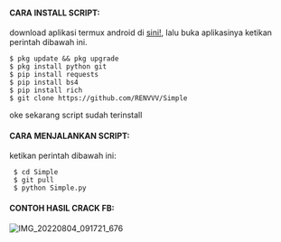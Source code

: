 #### CARA INSTALL SCRIPT:
 download aplikasi termux android di [sini!](https://f-droid.org/repo/com.termux_118.apk), lalu buka aplikasinya ketikan perintah dibawah ini.
 ```
 $ pkg update && pkg upgrade
 $ pkg install python git
 $ pip install requests
 $ pip install bs4
 $ pip install rich
 $ git clone https://github.com/RENVVV/Simple
 ```
 oke sekarang script sudah terinstall
#### CARA MENJALANKAN SCRIPT:
 ketikan perintah dibawah ini:
 ```
  $ cd Simple
  $ git pull
  $ python Simple.py
 ```
#### CONTOH HASIL CRACK FB:
![IMG_20220804_091721_676](https://user-images.githubusercontent.com/89802496/182751964-19679f1c-49d2-4e76-8a94-a9debda9183d.jpg)
